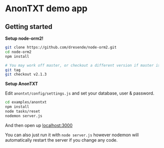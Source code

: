 # AnonTXT demo app

## Getting started

**Setup node-orm2!**

```bash
git clone https://github.com/dresende/node-orm2.git
cd node-orm2
npm install

# You may work off master, or checkout a different version if master is broken:
git tag
git checkout v2.1.3
```

**Setup AnonTXT**

Edit `anontxt/config/settings.js` and set your database, user & password.

```bash
cd examples/anontxt
npm install
node tasks/reset
nodemon server.js
```

And then open up [localhost:3000](http://localhost:3000/)

You can also just run it with `node server.js` however nodemon will automatically restart the server if you change any code.
